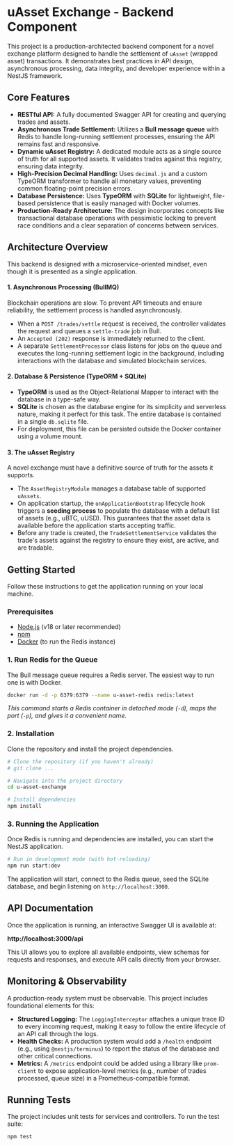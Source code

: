 
# uAsset Exchange - Backend Component

This project is a production-architected backend component for a novel exchange platform designed to handle the settlement of `uAsset` (wrapped asset) transactions. It demonstrates best practices in API design, asynchronous processing, data integrity, and developer experience within a NestJS framework.

## Core Features

-   **RESTful API:** A fully documented Swagger API for creating and querying trades and assets.
-   **Asynchronous Trade Settlement:** Utilizes a **Bull message queue** with Redis to handle long-running settlement processes, ensuring the API remains fast and responsive.
-   **Dynamic uAsset Registry:** A dedicated module acts as a single source of truth for all supported assets. It validates trades against this registry, ensuring data integrity.
-   **High-Precision Decimal Handling:** Uses `decimal.js` and a custom TypeORM transformer to handle all monetary values, preventing common floating-point precision errors.
-   **Database Persistence:** Uses **TypeORM** with **SQLite** for lightweight, file-based persistence that is easily managed with Docker volumes.
-   **Production-Ready Architecture:** The design incorporates concepts like transactional database operations with pessimistic locking to prevent race conditions and a clear separation of concerns between services.

## Architecture Overview

This backend is designed with a microservice-oriented mindset, even though it is presented as a single application.

#### 1. Asynchronous Processing (BullMQ)

Blockchain operations are slow. To prevent API timeouts and ensure reliability, the settlement process is handled asynchronously.

-   When a `POST /trades/settle` request is received, the controller validates the request and queues a `settle-trade` job in Bull.
-   An `Accepted (202)` response is immediately returned to the client.
-   A separate `SettlementProcessor` class listens for jobs on the queue and executes the long-running settlement logic in the background, including interactions with the database and simulated blockchain services.

#### 2. Database & Persistence (TypeORM + SQLite)

-   **TypeORM** is used as the Object-Relational Mapper to interact with the database in a type-safe way.
-   **SQLite** is chosen as the database engine for its simplicity and serverless nature, making it perfect for this task. The entire database is contained in a single `db.sqlite` file.
-   For deployment, this file can be persisted outside the Docker container using a volume mount.

#### 3. The uAsset Registry

A novel exchange must have a definitive source of truth for the assets it supports.
-   The `AssetRegistryModule` manages a database table of supported `uAssets`.
-   On application startup, the `onApplicationBootstrap` lifecycle hook triggers a **seeding process** to populate the database with a default list of assets (e.g., uBTC, uUSD). This guarantees that the asset data is available before the application starts accepting traffic.
-   Before any trade is created, the `TradeSettlementService` validates the trade's assets against the registry to ensure they exist, are active, and are tradable.

## Getting Started

Follow these instructions to get the application running on your local machine.

### Prerequisites

-   [Node.js](https://nodejs.org/) (v18 or later recommended)
-   [npm](https://www.npmjs.com/)
-   [Docker](https://www.docker.com/) (to run the Redis instance)

### 1. Run Redis for the Queue

The Bull message queue requires a Redis server. The easiest way to run one is with Docker.

```bash
docker run -d -p 6379:6379 --name u-asset-redis redis:latest
```
*This command starts a Redis container in detached mode (`-d`), maps the port (`-p`), and gives it a convenient name.*

### 2. Installation

Clone the repository and install the project dependencies.

```bash
# Clone the repository (if you haven't already)
# git clone ...

# Navigate into the project directory
cd u-asset-exchange

# Install dependencies
npm install
```

### 3. Running the Application

Once Redis is running and dependencies are installed, you can start the NestJS application.

```bash
# Run in development mode (with hot-reloading)
npm run start:dev
```
The application will start, connect to the Redis queue, seed the SQLite database, and begin listening on `http://localhost:3000`.

## API Documentation

Once the application is running, an interactive Swagger UI is available at:

**http://localhost:3000/api**

This UI allows you to explore all available endpoints, view schemas for requests and responses, and execute API calls directly from your browser.

## Monitoring & Observability

A production-ready system must be observable. This project includes foundational elements for this:

-   **Structured Logging:** The `LoggingInterceptor` attaches a unique trace ID to every incoming request, making it easy to follow the entire lifecycle of an API call through the logs.
-   **Health Checks:** A production system would add a `/health` endpoint (e.g., using `@nestjs/terminus`) to report the status of the database and other critical connections.
-   **Metrics:** A `/metrics` endpoint could be added using a library like `prom-client` to expose application-level metrics (e.g., number of trades processed, queue size) in a Prometheus-compatible format.

## Running Tests

The project includes unit tests for services and controllers. To run the test suite:

```bash
npm test
```